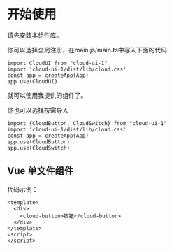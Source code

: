 # 开始使用
请先[安装](#/doc/install)本组件库。

你可以选择全局注册，在main.js/main.ts中写入下面的代码

```
import CloudUI from "cloud-ui-1"
import 'cloud-ui-1/dist/lib/cloud.css'
const app = createApp(App)
app.use(CloudUI)
```

就可以使用我提供的组件了。

你也可以选择按需导入

```
import {CloudButton, CloudSwitch} from "cloud-ui-1"
import 'cloud-ui-1/dist/lib/cloud.css'
const app = createApp(App)
app.use(CloudButton)
app.use(CloudSwitch)
```

## Vue 单文件组件

代码示例：

```
<template>
  <div>
    <cloud-button>按钮</cloud-button>
  </div>
</template>
<script>
</script>
```